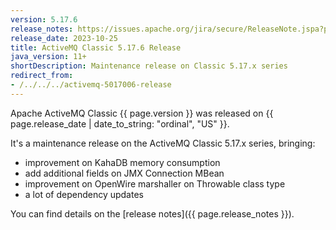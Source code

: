 ```yaml
---
version: 5.17.6
release_notes: https://issues.apache.org/jira/secure/ReleaseNote.jspa?projectId=12311210&version=12353377
release_date: 2023-10-25
title: ActiveMQ Classic 5.17.6 Release
java_version: 11+
shortDescription: Maintenance release on Classic 5.17.x series
redirect_from:
- /../../../activemq-5017006-release
---
```

Apache ActiveMQ Classic {{ page.version }} was released on {{ page.release_date | date_to_string: "ordinal", "US" }}.

It's a maintenance release on the ActiveMQ Classic 5.17.x series, bringing:
- improvement on KahaDB memory consumption
- add additional fields on JMX Connection MBean
- improvement on OpenWire marshaller on Throwable class type
- a lot of dependency updates

You can find details on the [release notes]({{ page.release_notes }}).
